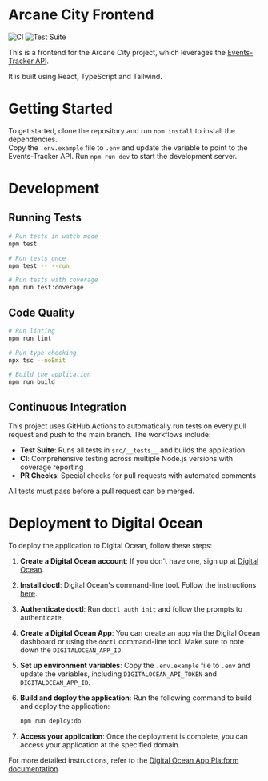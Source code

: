 # Arcane City Frontend

![CI](https://github.com/geoff-maddock/arcane-city-frontend/workflows/CI/badge.svg)
![Test Suite](https://github.com/geoff-maddock/arcane-city-frontend/workflows/Test%20Suite/badge.svg)

This is a frontend for the Arcane City project, which leverages the [Events-Tracker API](https://github.com/geoff-maddock/events-tracker).  

It is built using React, TypeScript and Tailwind.

# Getting Started

To get started, clone the repository and run `npm install` to install the dependencies.  
Copy the `.env.example` file to `.env` and update the variable to point to the Events-Tracker API.
Run `npm run dev` to start the development server.

# Development

## Running Tests

```bash
# Run tests in watch mode
npm test

# Run tests once
npm test -- --run

# Run tests with coverage
npm run test:coverage
```

## Code Quality

```bash
# Run linting
npm run lint

# Run type checking
npx tsc --noEmit

# Build the application
npm run build
```

## Continuous Integration

This project uses GitHub Actions to automatically run tests on every pull request and push to the main branch. The workflows include:

- **Test Suite**: Runs all tests in `src/__tests__` and builds the application
- **CI**: Comprehensive testing across multiple Node.js versions with coverage reporting
- **PR Checks**: Special checks for pull requests with automated comments

All tests must pass before a pull request can be merged.
# Deployment to Digital Ocean

To deploy the application to Digital Ocean, follow these steps:

1. **Create a Digital Ocean account**: If you don't have one, sign up at [Digital Ocean](https://www.digitalocean.com/).

2. **Install doctl**: Digital Ocean's command-line tool. Follow the instructions [here](https://docs.digitalocean.com/reference/doctl/how-to/install/).

3. **Authenticate doctl**: Run `doctl auth init` and follow the prompts to authenticate.

4. **Create a Digital Ocean App**: You can create an app via the Digital Ocean dashboard or using the `doctl` command-line tool. Make sure to note down the `DIGITALOCEAN_APP_ID`.

5. **Set up environment variables**: Copy the `.env.example` file to `.env` and update the variables, including `DIGITALOCEAN_API_TOKEN` and `DIGITALOCEAN_APP_ID`.

6. **Build and deploy the application**: Run the following command to build and deploy the application:
   ```sh
   npm run deploy:do
   ```

7. **Access your application**: Once the deployment is complete, you can access your application at the specified domain.

For more detailed instructions, refer to the [Digital Ocean App Platform documentation](https://www.digitalocean.com/docs/app-platform/).
